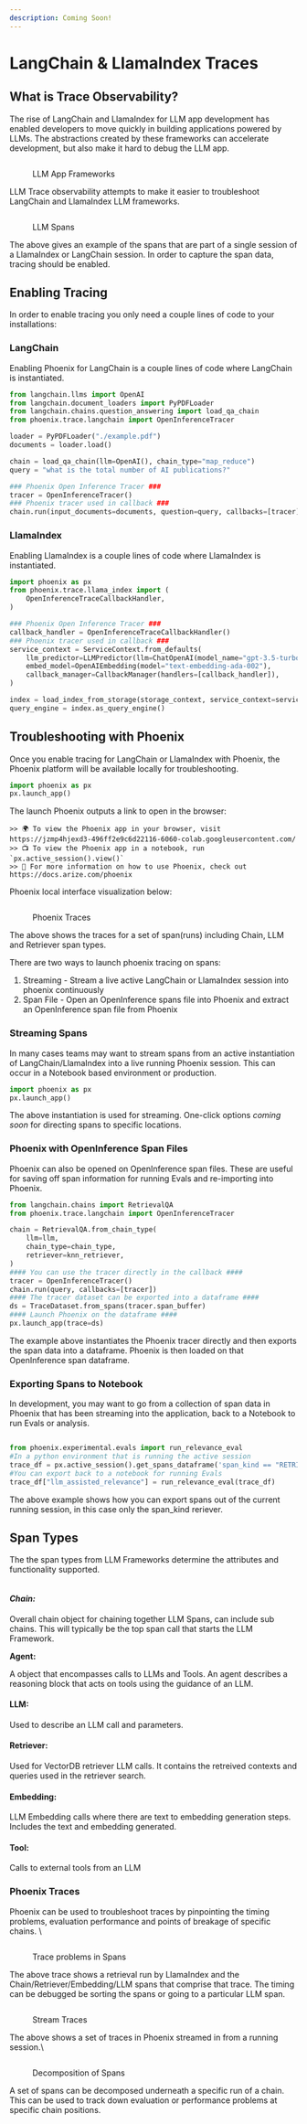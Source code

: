 ```yaml
---
description: Coming Soon!
---
```


# LangChain & LlamaIndex Traces

## What is Trace Observability?

The rise of LangChain and LlamaIndex for LLM app development has enabled developers to move quickly in building applications powered by LLMs. The abstractions created by these frameworks can accelerate development, but also make it hard to debug the LLM app.

<figure><img src="../.gitbook/assets/Screenshot 2023-09-09 at 9.16.25 AM.png" alt=""><figcaption><p>LLM App Frameworks</p></figcaption></figure>

LLM Trace observability attempts to make it easier to troubleshoot LangChain and LlamaIndex LLM frameworks.

<figure><img src="../.gitbook/assets/Screenshot 2023-09-09 at 9.15.08 AM.png" alt=""><figcaption><p>LLM Spans</p></figcaption></figure>

The above gives an example of the spans that are part of a single session of a LlamaIndex or LangChain session. In order to capture the span data, tracing should be enabled.

## Enabling Tracing

In order to enable tracing you only need a couple lines of code to your installations:

### LangChain

Enabling Phoenix for LangChain is a couple lines of code where LangChain is instantiated.&#x20;

```python
from langchain.llms import OpenAI
from langchain.document_loaders import PyPDFLoader
from langchain.chains.question_answering import load_qa_chain
from phoenix.trace.langchain import OpenInferenceTracer

loader = PyPDFLoader("./example.pdf")
documents = loader.load()

chain = load_qa_chain(llm=OpenAI(), chain_type="map_reduce")
query = "what is the total number of AI publications?"

### Phoenix Open Inference Tracer ###
tracer = OpenInferenceTracer()
### Phoenix tracer used in callback ###
chain.run(input_documents=documents, question=query, callbacks=[tracer])

```

### **LlamaIndex**

Enabling LlamaIndex is a couple lines of code where LlamaIndex is instantiated.&#x20;

```python
import phoenix as px
from phoenix.trace.llama_index import (
    OpenInferenceTraceCallbackHandler,
)

### Phoenix Open Inference Tracer ###
callback_handler = OpenInferenceTraceCallbackHandler()
### Phoenix tracer used in callback ###
service_context = ServiceContext.from_defaults(
    llm_predictor=LLMPredictor(llm=ChatOpenAI(model_name="gpt-3.5-turbo", temperature=0)),
    embed_model=OpenAIEmbedding(model="text-embedding-ada-002"),
    callback_manager=CallbackManager(handlers=[callback_handler]),
)

index = load_index_from_storage(storage_context, service_context=service_context)
query_engine = index.as_query_engine()
```

## Troubleshooting with Phoenix

Once you enable tracing for LangChain or LlamaIndex with Phoenix, the Phoenix platform will be available locally for troubleshooting.&#x20;

```python
import phoenix as px
px.launch_app()
```

The launch Phoenix outputs a link to open in the browser:

```
>> 🌍 To view the Phoenix app in your browser, visit https://jzmp4hjexd3-496ff2e9c6d22116-6060-colab.googleusercontent.com/
>> 📺 To view the Phoenix app in a notebook, run `px.active_session().view()`
>> 📖 For more information on how to use Phoenix, check out https://docs.arize.com/phoenix
```

Phoenix local interface visualization below:&#x20;

<figure><img src="../.gitbook/assets/Screenshot 2023-09-02 at 12.53.45 PM (1).png" alt=""><figcaption><p>Phoenix Traces</p></figcaption></figure>

The above shows the traces for a set of span(runs) including Chain, LLM and Retriever span types.

There are two ways to launch phoenix tracing on spans:

1. Streaming - Stream a live active LangChain or LlamaIndex session into phoenix continuously&#x20;
2. Span File - Open an OpenInference spans file into Phoenix and extract an OpenInference span file from Phoenix

### Streaming Spans

In many cases teams may want to stream spans from an active instantiation of LangChain/LlamaIndex into a live running Phoenix session. This can occur in a Notebook based environment or production.&#x20;

```python
import phoenix as px
px.launch_app()
```

The above instantiation is used for streaming. One-click options _coming soon_ for directing spans to specific locations.&#x20;

### Phoenix with OpenInference Span Files

Phoenix can also be opened on OpenInference span files. These are useful for saving off span information for running Evals and re-importing into Phoenix.

```python
from langchain.chains import RetrievalQA
from phoenix.trace.langchain import OpenInferenceTracer

chain = RetrievalQA.from_chain_type(
    llm=llm,
    chain_type=chain_type,
    retriever=knn_retriever,
)
#### You can use the tracer directly in the callback ####
tracer = OpenInferenceTracer()
chain.run(query, callbacks=[tracer])
#### The tracer dataset can be exported into a dataframe ####
ds = TraceDataset.from_spans(tracer.span_buffer)
#### Launch Phoenix on the dataframe ####
px.launch_app(trace=ds)

```

The example above instantiates the Phoenix tracer directly and then exports the span data into a dataframe. Phoenix is then loaded on that OpenInference span dataframe.&#x20;

### Exporting Spans to Notebook

In development, you may want to go from a collection of span data in Phoenix that has been streaming into the application, back to a Notebook to run Evals or analysis.&#x20;

```python

from phoenix.experimental.evals import run_relevance_eval
#In a python environment that is running the active session
trace_df = px.active_session().get_spans_dataframe('span_kind == "RETRIEVER"')
#You can export back to a notebook for running Evals
trace_df["llm_assisted_relevance"] = run_relevance_eval(trace_df)

```

The above example shows how you can export spans out of the current running session, in this case only the span_kind reriever.&#x20;

## Span Types

The the span types from LLM Frameworks determine the attributes and functionality supported.

<figure><img src="../.gitbook/assets/Screenshot 2023-09-09 at 9.15.30 AM (2).png" alt=""><figcaption></figcaption></figure>

#### _**Chain:**_

Overall chain object for chaining together LLM Spans, can include sub chains. This will typically be the top span call that starts the LLM Framework.

**Agent:**

A object that encompasses calls to LLMs and Tools. An agent describes a reasoning block that acts on tools using the guidance of an LLM.

#### **LLM:**

Used to describe an LLM call and parameters.&#x20;

#### **Retriever:**

Used for VectorDB retriever LLM calls. It contains the retreived contexts and queries used in the retriever search.&#x20;

#### **Embedding:**

LLM Embedding calls where there are text to embedding generation steps. Includes the text and embedding generated.&#x20;

#### **Tool:**

Calls to external tools from an LLM&#x20;

### Phoenix Traces

Phoenix can be used to troubleshoot traces by pinpointing the timing problems, evaluation performance and points of breakage of specific chains. \

<figure><img src="../.gitbook/assets/Screenshot 2023-09-02 at 3.15.31 PM.png" alt=""><figcaption><p>Trace problems in Spans</p></figcaption></figure>

The above trace shows a retrieval run by LlamaIndex and the Chain/Retriever/Embedding/LLM spans that comprise that trace. The timing can be debugged be sorting the spans or going to a particular LLM span. &#x20;

<figure><img src="../.gitbook/assets/Screenshot 2023-09-09 at 9.55.08 AM.png" alt=""><figcaption><p>Stream Traces</p></figcaption></figure>

The above shows a set of traces in Phoenix streamed in from a running session.\

<figure><img src="../.gitbook/assets/Screenshot 2023-09-09 at 9.55.24 AM.png" alt=""><figcaption><p>Decomposition of Spans</p></figcaption></figure>

A set of spans can be decomposed underneath a specific run of a chain. This can be used to track down evaluation or performance problems at specific chain positions.
